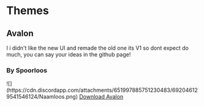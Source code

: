# Themes
## Avalon
I i didn't like the new UI and remade the old one
its V1 so dont expect do much, you can say your ideas in the
github page! 
<h3>By Spoorloos</h3>
![](https://cdn.discordapp.com/attachments/651997885751230483/692046129541546124/Naamloos.png)
<a href="https://github.com/SpoorloosYT/SirHurtThemes/releases/tag/v1" aria-label="Click to download theme!">Download Avalon</a>
